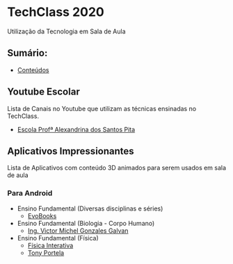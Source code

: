 # TechClass 2020
Utilização da Tecnologia em Sala de Aula

## Sumário:
 - [Conteúdos](docs/conteudos.md)


## Youtube Escolar
Lista de Canais no Youtube que utilizam as técnicas ensinadas no TechClass.
 - [Escola Profª Alexandrina dos Santos Pita](https://www.youtube.com/channel/UCZBFQDcXxFLqyZ4gftt4DUQ)

## Aplicativos Impressionantes
Lista de Aplicativos com conteúdo 3D animados para serem usados em sala de aula

### Para Android 
- Ensino Fundamental (Diversas disciplinas e séries)
  - [EvoBooks](https://play.google.com/store/apps/dev?id=6901766349963548759)
- Ensino Fundamental (Biologia - Corpo Humano)
  - [Ing. Victor Michel Gonzales Galvan](https://play.google.com/store/apps/developer?id=Ing.+Victor+Michel+Gonzalez+Galvan)
- Ensino Fundamental (Física)
  - [Física Interativa](https://play.google.com/store/apps/details?id=com.fisicainterativa.app)
  - [Tony Portela](https://play.google.com/store/apps/developer?id=Tony+Portela)

